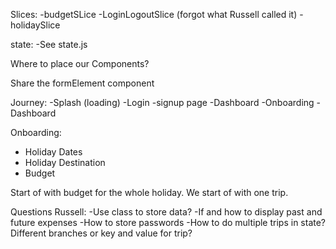 Slices:
-budgetSLice
-LoginLogoutSlice (forgot what Russell called it)
-holidaySlice

state:
-See state.js

Where to place our Components?

Share the formElement component

Journey:
-Splash (loading)
-Login -signup page
-Dashboard -Onboarding
-Dashboard

Onboarding:

- Holiday Dates
- Holiday Destination
- Budget

Start of with budget for the whole holiday. We start of with one trip.

Questions Russell:
-Use class to store data?
-If and how to display past and future expenses
-How to store passwords
-How to do multiple trips in state? Different branches or key and value for trip?

